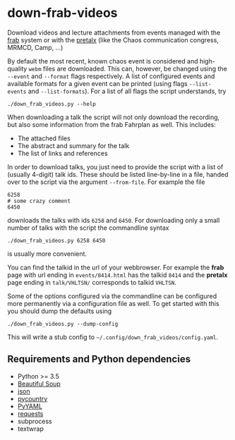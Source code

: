 # down-frab-videos
Download videos and lecture attachments from events managed with the
[frab](https://github.com/frab/frab) system
or with the [pretalx](https://github.com/openeventstack/pretalx)
(like the Chaos communication congress, MRMCD, Camp, ...)   

By default the most recent, known chaos event is considered and high-quality ``webm``
files are downloaded.
This can, however, be changed using the ``--event`` and ``--format`` flags respectively.
A list of configured events and available formats for a given event can be printed
(using flags ``--list-events`` and ``--list-formats``).
For a list of all flags the script understands, try
```
./down_frab_videos.py --help
```

When downloading a talk the script will not only download the recording,
but also some information from the frab Fahrplan as well.
This includes:
- The attached files
- The abstract and summary for the talk
- The list of links and references

In order to download talks, you just need to provide the script with a list of
(usually 4-digit) talk ids.
These should be listed line-by-line in a file, handed over to the script via the argument
``--from-file``.
For example the file
```
6258
# some crazy comment
6450
```
downloads the talks with ids ``6258`` and ``6450``.
For downloading only a small number of talks with the script the commandline syntax
```
./down_frab_videos.py 6258 6450
```
is usually more convenient.

You can find the talkid in the url of your webbrowser.
For example the **frab** page with url ending in `events/8414.html`
has the talkid `8414` and the **pretalx** page ending in `talk/VHLTSN/`
corresponds to talkid `VHLTSN`.

Some of the options configured via the commandline can be configured more permanently via
a configuration file as well.
To get started with this you should dump the defaults using
```
./down_frab_videos.py --dump-config
```
This will write a stub config to ``~/.config/down_frab_videos/config.yaml``.

## Requirements and Python dependencies
- Python >= 3.5
- [Beautiful Soup](https://pypi.python.org/pypi/beautifulsoup4)
- [json](https://pypi.python.org/pypi/json)
- [pycountry](https://pypi.python.org/pypi/pycountry/)
- [PyYAML](https://pypi.python.org/pypi/PyYAML)
- [requests](https://pypi.python.org/pypi/requests)
- subprocess
- textwrap
